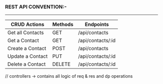 <H3>REST API CONVENTION:-</H3>
<hr>

| CRUD Actions| Methods | Endpoints |
|----- |-------- |------ |
| Get all Contacts  | GET  | /api/contacts  |
| Get a Contact  |GET   | /api/contacts/:id  |
| Create a Contact  |  POST | /api/contacts  |
| Update a Contact  | PUT  | /api/contacts/:id  |
| Delete a Contact  | DELETE  | /api/contacts/:id  |


// controllers -> contains all logic of req & res and dp operations

